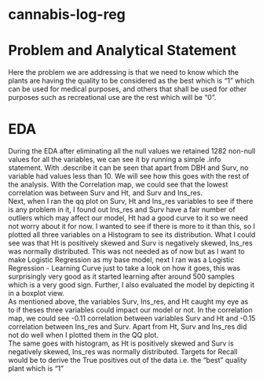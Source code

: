 # cannabis-log-reg

# Problem and Analytical Statement
Here the problem we are addressing is that we need to know which the plants are having the quality to be considered as the best which is “1” which can be used for medical purposes, and others that shall be used for other purposes such as recreational use are the rest which will be “0”.

# EDA
During the EDA after eliminating all the null values we retained 1282 non-null values for all the variables, we can see it by running a simple .info statement.
With .describe it can be seen that apart from DBH and Surv, no variable had values less than 10. We will see how this goes with the rest of the analysis.
With the Correlation map, we could see that the lowest correlation was between Surv and Ht, and Surv and Ins_res.  
Next, when I ran the qq plot on Surv, Ht and Ins_res variables to see if there is any problem in it, I found out Ins_res and Surv have a fair number of outliers which may affect our model, Ht had a good curve to it so we need not worry about it for now.
I wanted to see if there is more to it than this, so I plotted all three variables on a Histogram to see its distribution. What I could see was that Ht is positively skewed and Surv is negatively skewed, Ins_res was normally distributed.
This was not needed as of now but as I want to make Logistic Regression as my base model, next I ran was a Logistic Regression - Learning Curve just to take a look on how it goes, this was surprisingly very good as it started learning after around 500 samples which is a very good sign. Further, I also evaluated the model by depicting it in a boxplot view.  
As mentioned above, the variables Surv, Ins_res, and Ht caught my eye as to if theses three variables could impact our model or not.
In the correlation map, we could see -0.11 correlation between variables Surv and Ht and -0.15 correlation between Ins_res and Surv.
Apart from Ht, Surv and Ins_res did not do well when I plotted them in the QQ plot.  
The same goes with histogram, as Ht is positively skewed and Surv is negatively skewed, Ins_res was normally distributed.
Targets for Recall would be to derive the True positives out of the data i.e. the “best” quality plant which is “1”
